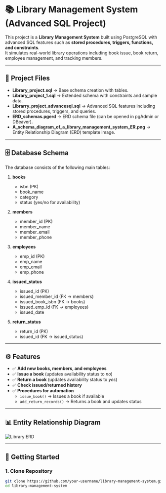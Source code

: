 # 📚 Library Management System (Advanced SQL Project)

This project is a **Library Management System** built using PostgreSQL with advanced SQL features such as **stored procedures, triggers, functions, and constraints**.  
It simulates real-world library operations including book issue, book return, employee management, and tracking members.

---

## 📂 Project Files
- **Library_project.sql** → Base schema creation with tables.  
- **Library_project_1.sql** → Extended schema with constraints and sample data.  
- **Librarry_project_advancesql.sql** → Advanced SQL features including stored procedures, triggers, and queries.  
- **ERD_schemas.pgerd** → ERD schema file (can be opened in pgAdmin or DBeaver).  
- **A_schema_diagram_of_a_library_management_system_ER.png** → Entity Relationship Diagram (ERD) template image.

---

## 🗄️ Database Schema
The database consists of the following main tables:
1. **books**
   - isbn (PK)
   - book_name
   - category
   - status (yes/no for availability)

2. **members**
   - member_id (PK)
   - member_name
   - member_email
   - member_phone

3. **employees**
   - emp_id (PK)
   - emp_name
   - emp_email
   - emp_phone

4. **issued_status**
   - issued_id (PK)
   - issued_member_id (FK → members)
   - issued_book_isbn (FK → books)
   - issued_emp_id (FK → employees)
   - issued_date

5. **return_status**
   - return_id (PK)
   - issued_id (FK → issued_status)

---

## ⚙️ Features
- ✅ **Add new books, members, and employees**  
- ✅ **Issue a book** (updates availability status to *no*)  
- ✅ **Return a book** (updates availability status to *yes*)  
- ✅ **Check issued/returned history**  
- ✅ **Procedures for automation**  
  - `issue_book()` → Issues a book if available  
  - `add_return_records()` → Returns a book and updates status  

---

## 📊 Entity Relationship Diagram
![Library ERD](A_schema_diagram_of_a_library_management_system_ER.png)

---

## 🚀 Getting Started

### 1. Clone Repository
```bash
git clone https://github.com/your-username/library-management-system.git
cd library-management-system
